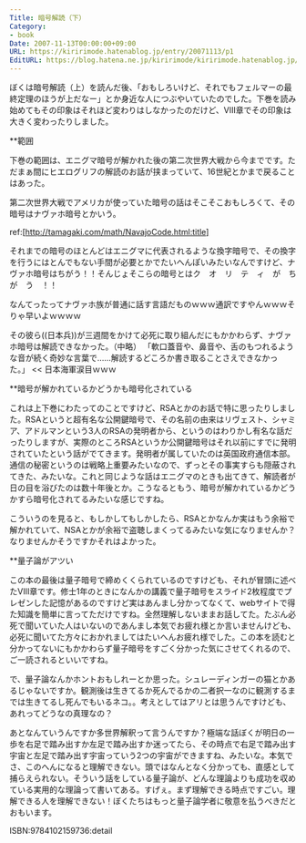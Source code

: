 ```yaml
---
Title: 暗号解読（下）
Category:
- book
Date: 2007-11-13T00:00:00+09:00
URL: https://kiririmode.hatenablog.jp/entry/20071113/p1
EditURL: https://blog.hatena.ne.jp/kiririmode/kiririmode.hatenablog.jp/atom/entry/8454420450078216251
---
```



ぼくは暗号解読（上）を読んだ後、「おもしろいけど、それでもフェルマーの最終定理のほうが上だなー」とか身近な人につぶやいていたのでした。下巻を読み始めてもその印象はそれほど変わりはしなかったのだけど、VIII章でその印象は大きく変わったりしました。

**範囲

下巻の範囲は、エニグマ暗号が解かれた後の第二次世界大戦から今までです。ただまぁ間にヒエログリフの解読のお話が挟まっていて、16世紀とかまで戻ることはあった。


第二次世界大戦でアメリカが使っていた暗号の話はそこそこおもしろくて、その暗号はナヴァホ暗号とかいう。

ref:[http://tamagaki.com/math/NavajoCode.html:title]

それまでの暗号のほとんどはエニグマに代表されるような換字暗号で、その換字を行うにはとんでもない手間が必要とかでたいへんぽいみたいなんですけど、ナヴァホ暗号はちがう！！そんじょそこらの暗号とはク　オ　リ　テ　ィ　が　ち　が　う　！！

なんてったってナヴァホ族が普通に話す言語だものｗｗｗ通訳ですやんｗｗｗそりゃ早いよｗｗｗｗ
>>
その彼ら((日本兵))が三週間をかけて必死に取り組んだにもかかわらず、ナヴァホ暗号は解読できなかった。（中略）
「軟口蓋音や、鼻音や、舌のもつれるような音が続く奇妙な言葉で……解読するどころか書き取ることさえできなかった。」
<<
日本海軍涙目ｗｗｗ

**暗号が解かれているかどうかも暗号化されている

これは上下巻にわたってのことですけど、RSAとかのお話で特に思ったりしました。RSAというと超有名な公開鍵暗号で、その名前の由来はリヴェスト、シャミア、アドルマンという3人のRSAの発明者から、というのはわりかし有名な話だったりしますが、実際のところRSAというか公開鍵暗号はそれ以前にすでに発明されていたという話がでてきます。発明者が属していたのは英国政府通信本部。通信の秘密というのは戦略上重要みたいなので、ずっとその事実すらも隠蔽されてきた、みたいな。これと同じような話はエニグマのときも出てきて、解読者が日の目を浴びたのは数十年後とか。こうなるともう、暗号が解かれているかどうかすら暗号化されてるみたいな感じですね。


こういうのを見ると、もしかしてもしかしたら、RSAとかなんか実はもう余裕で解かれていて、NSAとかが余裕で盗聴しまくってるみたいな気になりませんか？なりませんかそうですかそれはよかった。

**量子論がアツい

この本の最後は量子暗号で締めくくられているのですけども、それが冒頭に述べたVIII章です。修士1年のときになんかの講義で量子暗号をスライド2枚程度でプレゼンした記憶があるのですけど実はあんまし分かってなくて、webサイトで得た知識を簡単に言ってただけですね。全然理解しないままお話してた。たぶん必死で聞いていた人はいないのであんまし本気でお疲れ様とか言いませんけども、必死に聞いてた方々におかれましてはたいへんお疲れ様でした。この本を読むと分かってないにもかかわらず量子暗号をすごく分かった気にさせてくれるので、ご一読されるといいですね。


で、量子論なんかホントおもしれーとか思った。シュレーディンガーの猫とかあるじゃないですか。観測後は生きてるか死んでるかの二者択一なのに観測するまでは生きてるし死んでもいるネコ。。考えとしてはアリとは思うんですけども、あれってどうなの真理なの？

あとなんていうんですか多世界解釈って言うんですか？極端な話ぼくが明日の一歩を右足で踏み出すか左足で踏み出すか迷ってたら、その時点で右足で踏み出す宇宙と左足で踏み出す宇宙っていう2つの宇宙ができますね、みたいな。本気でさ、このへんになると理解できない。頭ではなんとなく分かっても、直感として捕らえられない。そういう話をしている量子論が、どんな理論よりも成功を収めている実用的な理論って書いてある。すげぇ。まず理解できる時点ですごい。理解できる人を理解できない！ぼくたちはもっと量子論学者に敬意を払うべきだとおもいます。

ISBN:9784102159736:detail
